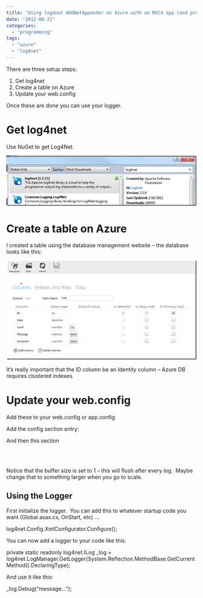 ```yaml
---
title: "Using log4net ADONetAppender on Azure with an MVC4 app (and probably others)"
date: "2012-08-21"
categories: 
  - "programming"
tags: 
  - "azure"
  - "log4net"
---
```


There are three setup steps:

1. Get log4net
2. Create a table on Azure
3. Update your web.config

Once these are done you can use your logger.

# Get log4net

Use NuGet to get Log4Net.

![image](/images/archive/image_thumb.png "image")

# Create a table on Azure

I created a table using the database management website – the database looks like this:

![image](/images/archive/image_thumb1.png "image")

It’s really important that the ID column be an Identity column – Azure DB requires clustered indexes.

# Update your web.config

Add these to your web.config or app.config

Add the config section entry:

<section name="log4net" type="log4net.Config.Log4NetConfigurationSectionHandler, log4net" />

And then this section

<log4net>  
  <appender name="ADONetAppender" type="log4net.Appender.ADONetAppender">  
    <bufferSize value="1" />  
    <connectionType value="System.Data.SqlClient.SqlConnection, System.Data,  Version=4.0.0.0, Culture=neutral, PublicKeyToken=b77a5c561934e089" />  
    <connectionStringName value="DefaultConnection" />  
    <commandText value="INSERT INTO Log (\[Date\],\[Level\],\[Message\],\[Exception\]) VALUES (@log\_date, @log\_level, @message, @exception)" />  
    <parameter>  
      <parameterName value="@log\_date"/>  
      <dbType value="DateTime"/>  
      <layout type="log4net.Layout.RawTimeStampLayout"/>  
    </parameter>  
    <parameter>  
      <parameterName value="@log\_level"/>  
      <dbType value="String"/>  
      <size value="50"/>  
      <layout type="log4net.Layout.PatternLayout">  
        <conversionPattern value="%level"/>  
      </layout>  
    </parameter>  
    <parameter>  
      <parameterName value="@message"/>  
      <dbType value="String"/>  
      <size value="4000"/>  
      <layout type="log4net.Layout.PatternLayout">  
        <conversionPattern value="%message"/>  
      </layout>  
    </parameter>  
    <parameter>  
      <parameterName value="@exception"/>  
      <dbType value="String"/>  
      <size value="4000"/>  
      <layout type="log4net.Layout.ExceptionLayout"/>  
    </parameter>  
  </appender>

 <root>  
    <level value="All"/>  
    <appender-ref ref="ADONetAppender"/>  
  </root>  
</log4net> 

Notice that the buffer size is set to 1 – this will flush after every log.  Maybe change that to something larger when you go to scale.

# Using the Logger

First initialize the logger.  You can add this to whatever startup code you want (Global.asax.cs, OnStart, etc) …

log4net.Config.XmlConfigurator.Configure();

You can now add a logger to your code like this:

private static readonly log4net.ILog \_log = log4net.LogManager.GetLogger(System.Reflection.MethodBase.GetCurrentMethod().DeclaringType);

And use it like this:

\_log.Debug(“message…”);
